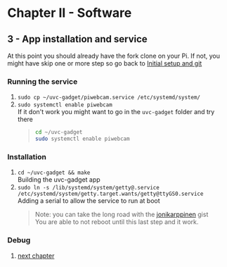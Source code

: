 # Chapter II - Software

## 3 - App installation and service

At this point you should already have the fork clone on your Pi. If not, you might have skip one or more step so go back to [Initial setup and git](21SetupGit.md)

### Running the service

  1. `sudo cp ~/uvc-gadget/piwebcam.service /etc/systemd/system/`
  1. `sudo systemctl enable piwebcam`  
     If it don't work you might want to go in the `uvc-gadget` folder and try there  
     > ``` bash
     > cd ~/uvc-gadget
     > sudo systemctl enable piwebcam
     > ```

### Installation 

  1. `cd ~/uvc-gadget && make`  
     Building the uvc-gadget app
  1. `sudo ln -s /lib/systemd/system/getty@.service  /etc/systemd/system/getty.target.wants/getty@ttyGS0.service`  
     Adding a serial to allow the service to run at boot  
     > Note: you can take the long road with the [jonikarppinen](https://gist.github.com/jonikarppinen/47dc8c1d7ab7e911f4c9) gist  
     > You are able to not reboot until this last step and it work.

### Debug

  1. [next chapter](31Debug.md)
